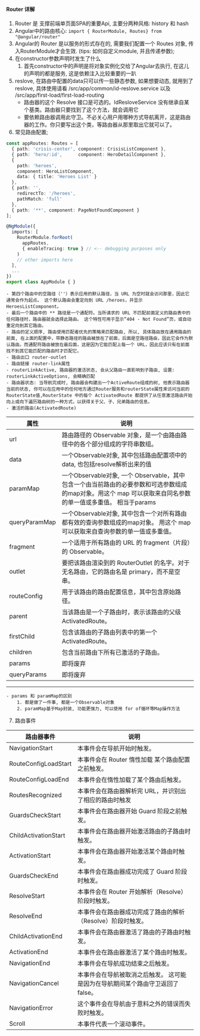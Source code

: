 #### Router 详解
1. Router 是 支撑前端单页面SPA的重要Api, 主要分两种风格: history 和 hash
2. Angular中的路由核心: `import { RouterModule, Routes} from "@angular/router"`
3. Angular的 Router 是以服务的形式存在的, 需要我们配置一个 Routes 对象, 传入RouterModule才会生效. (tips: 如何自定义module, 并且传递参数);
4. 在constructor参数声明时发生了什么
    1. 首先constructor中的声明是将对象实例化交给了Angular去执行, 在这儿的声明的都是服务, 这是依赖注入比较重要的一趴
5. reslove, 在路由中配置的data只可以传一些静态参数, 如果想要动态, 就用到了 reslove, 具体使用请看 /src/app/common/id-reslove.service 以及 /src/app/first-load/first-load-routing
    - 路由器的这个 Resolve 接口是可选的。IdResloveService 没有继承自某个基类。路由器只要找到了这个方法，就会调用它
    - 要依赖路由器调用此守卫。不必关心用户用哪种方式导航离开，这是路由器的工作。你只要写出这个类，等路由器从那里取出它就可以了。
6. 常见路由配置;
```ts
const appRoutes: Routes = [
  { path: 'crisis-center', component: CrisisListComponent },
  { path: 'hero/:id',      component: HeroDetailComponent },
  {
    path: 'heroes',
    component: HeroListComponent,
    data: { title: 'Heroes List' }
  },
  { path: '',
    redirectTo: '/heroes',
    pathMatch: 'full'
  },
  { path: '**', component: PageNotFoundComponent }
];

@NgModule({
  imports: [
    RouterModule.forRoot(
      appRoutes,
      { enableTracing: true } // <-- debugging purposes only
    )
    // other imports here
  ],
  ...
})
export class AppModule { }
```
    - 第四个路由中的空路径（''）表示应用的默认路径，当 URL 为空时就会访问那里，因此它通常会作为起点。 这个默认路由会重定向到 URL /heroes，并显示 HeroesListComponent。
    - 最后一个路由中的 ** 路径是一个通配符。当所请求的 URL 不匹配前面定义的路由表中的任何路径时，路由器就会选择此路由。 这个特性可用于显示“404 - Not Found”页，或自动重定向到其它路由。
    - 路由的定义顺序, 路由使用匹配者优先的策略来匹配路由, 所以, 具体路由放在通用路由的前面, 在上面的配置中，带静态路径的路由被放在了前面，后面是空路径路由，因此它会作为默认路由。而通配符路由被放在最后面，这是因为它能匹配上每一个 URL，因此应该只有在前面找不到其它能匹配的路由时才匹配它。
    - 路由出口 router-outlet
    - 路由链接 router-link属性
    - routerLinkActive, 路由器的激活状态, 会从父路由一直影响到子路由, 设置: routerLinkActiveOptions, 会精确匹配
    - 路由器状态: 当导航完成时, 路由器会构建出一个ActiveRoute组成的树, 他表示路由器当前的状态, 你可以在应用中的任何地方通过Router服务和routerState属性来访问当前的RouterState值,RouterState 中的每个 ActivatedRoute 都提供了从任意激活路由开始向上或向下遍历路由树的一种方式，以获得关于父、子、兄弟路由的信息。
    - 激活的路由(ActivatedRoute)

属性 | 说明
--- | ---
url | 路由路径的 Observable 对象，是一个由路由路径中的各个部分组成的字符串数组。
data | 一个Observable对象, 其中包括路由配置项中的data, 也包括resolve解析出来的值
paramMap | 一个Observable对象, 一个 Observable，其中包含一个由当前路由的必要参数和可选参数组成的map对象。用这个 map 可以获取来自同名参数的单一值或多重值。 相当于params
queryParamMap | 一个Observable对象, 其中包含一个对所有路由都有效的查询参数组成的map对象。 用这个 map 可以获取来自查询参数的单一值或多重值。
fragment | 一个适用于所有路由的 URL 的 fragment（片段）的 Observable。
outlet | 要把该路由渲染到的 RouterOutlet 的名字。对于无名路由，它的路由名是 primary，而不是空串。
routeConfig | 用于该路由的路由配置信息，其中包含原始路径。
parent | 当该路由是一个子路由时，表示该路由的父级 ActivatedRoute。
firstChild | 包含该路由的子路由列表中的第一个 ActivatedRoute。
children | 包含当前路由下所有已激活的子路由。
params | 即将废弃
queryParams | 即将废弃
---
    - params 和 paramMap的区别
        1. 都是做了一件事, 都是一个Observable对象
        2. paramMap基于Map封装, 功能更强力, 可以使用 for of循环等Map操作方法
7. 路由事件

路由器事件 | 说明
--- | ---
NavigationStart | 本事件会在导航开始时触发。
RouteConfigLoadStart | 本事件会在 Router 惰性加载 某个路由配置之前触发。
RouteConfigLoadEnd | 本事件会在惰性加载了某个路由后触发。
RoutesRecognized | 本事件会在路由器解析完 URL，并识别出了相应的路由时触发
GuardsCheckStart | 本事件会在路由器开始 Guard 阶段之前触发。
ChildActivationStart | 本事件会在路由器开始激活路由的子路由时触发。
ActivationStart	| 本事件会在路由器开始激活某个路由时触发。
GuardsCheckEnd | 本事件会在路由器成功完成了 Guard 阶段时触发。
ResolveStart | 本事件会在 Router 开始解析（Resolve）阶段时触发。
ResolveEnd | 本事件会在路由器成功完成了路由的解析（Resolve）阶段时触发。
ChildActivationEnd | 本事件会在路由器激活了路由的子路由时触发。
ActivationEnd | 本事件会在路由器激活了某个路由时触发。
NavigationEnd | 本事件会在导航成功结束之后触发。
NavigationCancel | 本事件会在导航被取消之后触发。 这可能是因为在导航期间某个路由守卫返回了 false。
NavigationError | 这个事件会在导航由于意料之外的错误而失败时触发。
Scroll | 本事件代表一个滚动事件。